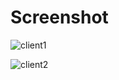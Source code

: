 # Screenshot

![client1](https://user-images.githubusercontent.com/86673072/138394934-b6fa8163-b208-44be-95f1-e8a550d64d2d.JPG)

![client2](https://user-images.githubusercontent.com/86673072/138394936-76edd6ef-488b-4ee6-a61f-e41bddaca0f6.JPG)
